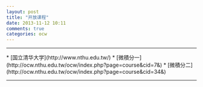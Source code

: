 ```yaml
---
layout: post
title: "开放课程"
date: 2013-11-12 10:11
comments: true
categories: ocw
---
```


<!---
################################################################################
-->
<hr />
*	[国立清华大学](http://www.nthu.edu.tw/)
	*	[微積分一](http://ocw.nthu.edu.tw/ocw/index.php?page=course&cid=7&)
	*	[微積分二](http://ocw.nthu.edu.tw/ocw/index.php?page=course&cid=34&)

<!---
################################################################################
-->

<hr />

